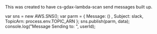 This was created to have cs-gdax-lambda-scan send messages built up.

var sns = new AWS.SNS();
               var parm = {
                   Message: () ,
                   Subject: slack,
                   TopicArn: process.env.TOPIC_ARN
               };
               sns.publish(parm, data);
           console.log("Message Sending to:  ", userId);